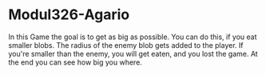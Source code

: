 # Modul326-Agario

In this Game the goal is to get as big as possible. You can do this, if you eat smaller blobs. The radius of the enemy blob gets added to the player.
If you're smaller than the enemy, you will get eaten, and you lost the game.
At the end you can see how big you where.
